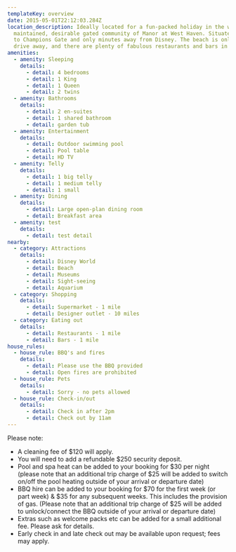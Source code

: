 ```yaml
---
templateKey: overview
date: 2015-05-01T22:12:03.284Z
location_description: Ideally located for a fun-packed holiday in the well
  maintained, desirable gated community of Manor at West Haven. Situated close
  to Champions Gate and only minutes away from Disney. The beach is only a short
  drive away, and there are plenty of fabulous restaurants and bars in the area.
amenities:
  - amenity: Sleeping
    details:
      - detail: 4 bedrooms
      - detail: 1 King
      - detail: 1 Queen
      - detail: 2 twins
  - amenity: Bathrooms
    details:
      - detail: 2 en-suites
      - detail: 1 shared bathroom
      - detail: garden tub
  - amenity: Entertainment
    details:
      - detail: Outdoor swimming pool
      - detail: Pool table
      - detail: HD TV
  - amenity: Telly
    details:
      - detail: 1 big telly
      - detail: 1 medium telly
      - detail: 1 small
  - amenity: Dining
    details:
      - detail: Large open-plan dining room
      - detail: Breakfast area
  - amenity: test
    details:
      - detail: test detail
nearby:
  - category: Attractions
    details:
      - detail: Disney World
      - detail: Beach
      - detail: Museums
      - detail: Sight-seeing
      - detail: Aquarium
  - category: Shopping
    details:
      - detail: Supermarket - 1 mile
      - detail: Designer outlet - 10 miles
  - category: Eating out
    details:
      - detail: Restaurants - 1 mile
      - detail: Bars - 1 mile
house_rules:
  - house_rule: BBQ's and fires
    details:
      - detail: Please use the BBQ provided
      - detail: Open fires are prohibited
  - house_rule: Pets
    details:
      - detail: Sorry - no pets allowed
  - house_rule: Check-in/out
    details:
      - detail: Check in after 2pm
      - detail: Check out by 11am
---
```

Please note:

* A cleaning fee of $120 will apply.
* You will need to add a refundable $250 security deposit.
* Pool and spa heat can be added to your booking for $30 per night (please note that an additional trip charge of $25 will be added to switch on/off the pool heating outside of your arrival or departure date)
* BBQ hire can be added to your booking for $70 for the first week (or part week) & $35 for any subsequent weeks. This includes the provision of gas. (Please note that an additional trip charge of $25 will be added to unlock/connect the BBQ outside of your arrival or departure date)
* Extras such as welcome packs etc can be added for a small additional fee. Please ask for details.
* Early check in and late check out may be available upon request; fees may apply.